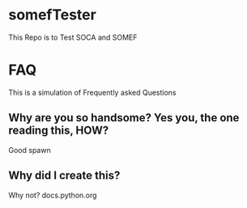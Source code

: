 # somefTester
This Repo is to Test SOCA and SOMEF

# FAQ
This is a simulation of Frequently asked Questions

## Why are you so handsome? Yes you, the one reading this, HOW?
Good spawn

## Why did I create this?
Why not? docs.python.org

